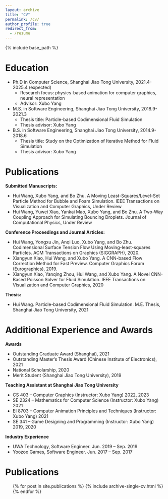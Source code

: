 ```yaml
---
layout: archive
title: "CV"
permalink: /cv/
author_profile: true
redirect_from:
  - /resume
---
```


{% include base_path %}

Education
======
* Ph.D in Computer Science, Shanghai Jiao Tong University, 2021.4-2025.4 (expected)
  * Research focus: physics-based animation for computer graphics, neural representation
  * Advisor: Xubo Yang
* M.S. in Software Engineering, Shanghai Jiao Tong University, 2018.9-2021.3
  * Thesis title:  Particle-based Codimensional Fluid Simulation
  * Thesis advisor: Xubo Yang
* B.S. in Software Engineering, Shanghai Jiao Tong University, 2014.9-2018.6
  * Thesis title:  Study on the Optimization of Iterative Method for Fluid Simulation
  * Thesis advisor: Xubo Yang


Publications
====
**Submitted Manuscripts:**
* Hui Wang, Xubo Yang, and Bo Zhu. A Moving Least-Squares/Level-Set Particle Method for Bubble and Foam Simulation. IEEE Transactions on Visualization and Computer Graphics, Under Review
* Hui Wang, Yuwei Xiao, Yankai Mao, Xubo Yang, and Bo Zhu. A Two-Way Coupling Approach for Simulating Bouncing Droplets. Journal of Computational Physics, Under Review 

**Conference Proceedings and Journal Articles:**
* Hui Wang, Yongxu Jin, Anqi Luo, Xubo Yang, and Bo Zhu. Codimensional Surface Tension Flow Using
Moving-least-squares Particles. ACM Transactions on Graphics (SIGGRAPH), 2020.
* Xiangyun Xiao, Hui Wang, and Xubo Yang. A CNN-based Flow Correction Method for Fast Preview. Computer Graphics Forum (Eurographics), 2019.
* Xiangyun Xiao, Yanqing Zhou, Hui Wang, and Xubo Yang. A Novel CNN-Based Poisson Solver for Fluid Simulation. IEEE Transactions on Visualization and Computer Graphics, 2020

**Thesis:**
* Hui Wang. Particle-based Codimensional Fluid Simulation. M.E. Thesis, Shanghai Jiao Tong University, 2021

Additional Experience and Awards
======
**Awards**
* Outstanding Graduate Award (Shanghai), 2021
* Outstanding Master’s Thesis Award (Chinese Institute of Electronics), 2021
* National Scholarship, 2020
* Merit Student (Shanghai Jiao Tong University), 2019

**Teaching Assistant at Shanghai Jiao Tong University**
* CS 403 – Computer Graphics (Instructor: Xubo Yang) 2022, 2023
* SE 2324 – Mathematics for Computer Science (Instructor: Xubo Yang) 2021
* EI 8703 – Computer Animation Principles and Techniques (Instructor: Xubo Yang) 2021
* SE 341 – Game Designing and Programming (Instructor: Xubo Yang) 2019, 2020

**Industry Experience**
* UWA Technology, Software Engineer. Jun. 2019 – Sep. 2019
* Yoozoo Games, Software Engineer. Jun. 2017 – Sep. 2017
  
<!-- Skills
======
* Skill 1
* Skill 2
  * Sub-skill 2.1
  * Sub-skill 2.2
  * Sub-skill 2.3
* Skill 3 -->

Publications
======
  <ul>{% for post in site.publications %}
    {% include archive-single-cv.html %}
  {% endfor %}</ul>
  
<!-- Talks
======
  <ul>{% for post in site.talks %}
    {% include archive-single-talk-cv.html %}
  {% endfor %}</ul>
  
Teaching
======
  <ul>{% for post in site.teaching %}
    {% include archive-single-cv.html %}
  {% endfor %}</ul>
  
Service and leadership
======
* Currently signed in to 43 different slack teams -->
